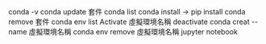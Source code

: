 conda -v
conda update 套件
conda list
conda install -> pip install
conda remove 套件
conda env list
Activate 虛擬環境名稱
deactivate
conda creat --name 虛擬環境名稱
conda env remove 虛擬環境名稱
jupyter notebook